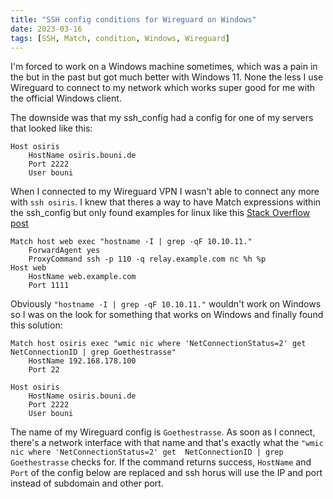 ```yaml
---
title: "SSH config conditions for Wireguard on Windows"
date: 2023-03-16
tags: [SSH, Match, condition, Windows, Wireguard]
---
```


I'm forced to work on a Windows machine sometimes, which was a pain in the but in the past but got much better with Windows 11.
None the less I use Wireguard to connect to my network which works super good for me with the official Windows client.

The downside was that my ssh_config had a config for one of my servers that looked like this:

```
Host osiris
    HostName osiris.bouni.de
    Port 2222
    User bouni
```

When I connected to my Wireguard VPN I wasn't able to connect any more with `ssh osiris`.
I knew that theres a way to have Match expressions within the ssh_config but only found examples for linux like this [Stack Overflow post](https://stackoverflow.com/a/40747254)

```
Match host web exec "hostname -I | grep -qF 10.10.11."
    ForwardAgent yes
    ProxyCommand ssh -p 110 -q relay.example.com nc %h %p
Host web
    HostName web.example.com
    Port 1111
```

Obviously `"hostname -I | grep -qF 10.10.11."` wouldn't work on Windows so I was on the look for something that works on Windows and finally found this solution:

```
Match host osiris exec "wmic nic where 'NetConnectionStatus=2' get  NetConnectionID | grep Goethestrasse"
    HostName 192.168.178.100
    Port 22

Host osiris
    HostName osiris.bouni.de
    Port 2222
    User bouni
```

The name of my Wireguard config is `Goethestrasse`. As soon as I connect, there's a network interface with that name and that's exactly what the `"wmic nic where 'NetConnectionStatus=2' get  NetConnectionID | grep Goethestrasse` checks for.
If the command returns success, `HostName` and `Port` of the config below are replaced and ssh horus will use the IP and port instead of subdomain and other port.
